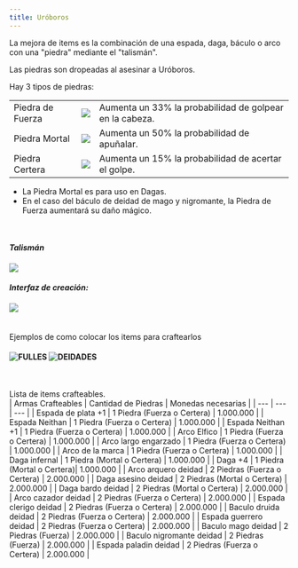```yaml
---
title: Uróboros
---
```

La mejora de items es la combinación de una espada, daga, báculo o arco con una "piedra" mediante el "talismán".

Las piedras son dropeadas al asesinar a Uróboros.
<br/>

Hay 3 tipos de piedras:

|     |     |     |
| --- | --- | --- |
| Piedra de Fuerza | ![](images/mejoradeitems/697.bmp) | Aumenta un 33% la probabilidad de golpear en la cabeza. |
| Piedra Mortal | ![](images/mejoradeitems/706.bmp) | Aumenta un 50% la probabilidad de apuñalar. |
| Piedra Certera | ![](images/mejoradeitems/696.bmp) | Aumenta un 15% la probabilidad de acertar el golpe. |

* La Piedra Mortal es para uso en Dagas.
* En el caso del báculo de deidad de mago y nigromante, la Piedra de Fuerza aumentará su daño mágico.

<br/>

#### **_Talismán_**

#### ![](images/itemsfaps/talisman.bmp)

#### _Interfaz de creación:_

#### ![](images/mejoradeitems/menudecrafteo.png)
<br/>
Ejemplos de como colocar los items para craftearlos
<br/>

#### ![FULLES](images/mejoradeitems/neithanmas1fuerte.png)  ![DEIDADES](images/mejoradeitems/bardodeidadmortal.png)
<br/>

Lista de items crafteables.
<br/>
| Armas Crafteables | Cantidad de Piedras | Monedas necesarias |
| --- | --- | --- |
| Espada de plata +1 | 1 Piedra (Fuerza o Certera) | 1.000.000 |
| Espada Neithan | 1 Piedra (Fuerza o Certera) | 1.000.000 |
| Espada Neithan +1 | 1 Piedra (Fuerza o Certera) | 1.000.000 |
| Arco Elfico | 1 Piedra (Fuerza o Certera) | 1.000.000 |
| Arco largo engarzado | 1 Piedra (Fuerza o Certera) | 1.000.000 |
| Arco de la marca  | 1 Piedra (Fuerza o Certera) | 1.000.000 |
| Daga infernal | 1 Piedra (Mortal o Certera) | 1.000.000 |
| Daga +4 | 1 Piedra (Mortal o Certera)| 1.000.000 |
| Arco arquero deidad | 2 Piedras (Fuerza o Certera) | 2.000.000 |
| Daga asesino deidad | 2 Piedras (Mortal o Certera) | 2.000.000 |
| Daga bardo deidad | 2 Piedras (Mortal o Certera) | 2.000.000 |
| Arco cazador deidad | 2 Piedras (Fuerza o Certera) | 2.000.000 |
| Espada clerigo deidad | 2 Piedras (Fuerza o Certera) | 2.000.000 |
| Baculo druida deidad | 2 Piedras (Fuerza o Certera) | 2.000.000 |
| Espada guerrero deidad | 2 Piedras (Fuerza o Certera) | 2.000.000 |
| Baculo mago deidad | 2 Piedras (Fuerza) | 2.000.000 |
| Baculo nigromante deidad | 2 Piedras (Fuerza) | 2.000.000 |
| Espada paladin deidad | 2 Piedras (Fuerza o Certera) | 2.000.000 |